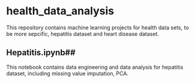 # health_data_analysis

This repository contains machine learning projects for health data sets, to be more sepcific, hepatitis dataset and heart disease dataset. 

## Hepatitis.ipynb##
This notebook contains data engineering and data analysis for hepatitis dataset, including missing value imputation, PCA.
